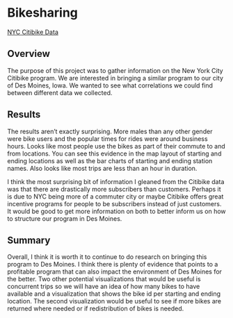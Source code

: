 # Bikesharing

[NYC Citibike Data](https://public.tableau.com/app/profile/joseph.worland/viz/NYCBike_16229199530930/NYCBikeStory)

## Overview
The purpose of this project was to gather information on the New York City Citibike program. We are interested in bringing a similar program to our city of Des Moines, Iowa. We wanted to see what correlations we could find between different data we collected.

## Results
The results aren’t exactly surprising. More males than any other gender were bike users and the popular times for rides were around business hours. Looks like most people use the bikes as part of their commute to and from locations. You can see this evidence in the map layout of starting and ending locations as well as the bar charts of starting and ending station names. Also looks like most trips are less than an hour in duration. 

I think the most surprising bit of information I gleaned from the Citibike data was that there are drastically more subscribers than customers. Perhaps it is due to NYC being more of a commuter city or maybe Citibike offers great incentive programs for people to be subscribers instead of just customers. It would be good to get more information on both to better inform us on how to structure our program in Des Moines.

## Summary
Overall, I think it is worth it to continue to do research on bringing this program to Des Moines. I think there is plenty of evidence that points to a profitable program that can also impact the environment of Des Moines for the better. Two other potential visualizations that would be useful is concurrent trips so we will have an idea of how many bikes to have available and a visualization that shows the bike id per starting and ending location. The second visualization would be useful to see if more bikes are returned where needed or if redistribution of bikes is needed.


